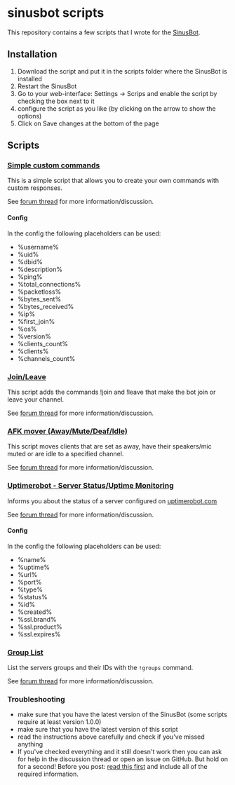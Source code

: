 # sinusbot scripts

This repository contains a few scripts that I wrote for the [SinusBot](https://sinusbot.com).

## Installation

1. Download the script and put it in the scripts folder where the SinusBot is installed
2. Restart the SinusBot
3. Go to your web-interface: Settings -> Scrips and enable the script by checking the box next to it
4. configure the script as you like (by clicking on the arrow to show the options)
5. Click on Save changes at the bottom of the page

## Scripts

### [Simple custom commands](custom_commands.js)

This is a simple script that allows you to create your own commands with custom responses.

See [forum thread](https://forum.sinusbot.com/resources/custom-commands.226/) for more information/discussion.

#### Config

In the config the following placeholders can be used:

- %username%
- %uid%
- %dbid%
- %description%
- %ping%
- %total_connections%
- %packetloss%
- %bytes_sent%
- %bytes_received%
- %ip%
- %first_join%
- %os%
- %version%
- %clients_count%
- %clients%
- %channels_count%

### [Join/Leave](join_leave.js)

This script adds the commands !join and !leave that make the bot join or leave your channel.

See [forum thread](https://forum.sinusbot.com/resources/join-leave-commands.423/) for more information/discussion.

### [AFK mover (Away/Mute/Deaf/Idle)](away_mover.js)

This script moves clients that are set as away, have their speakers/mic muted or are idle to a specified channel.

See [forum thread](https://forum.sinusbot.com/resources/away-mover.179/) for more information/discussion.

### [Uptimerobot - Server Status/Uptime Monitoring](uptimerobot.js)

Informs you about the status of a server configured on [uptimerobot.com](https://uptimerobot.com)

See [forum thread](https://forum.sinusbot.com/resources/uptimerobot.127/) for more information/discussion.

#### Config

In the config the following placeholders can be used:

- %name%
- %uptime%
- %url%
- %port%
- %type%
- %status%
- %id%
- %created%
- %ssl.brand%
- %ssl.product%
- %ssl.expires%

### [Group List](group_list.js)

List the servers groups and their IDs with the `!groups` command.

See [forum thread](https://forum.sinusbot.com/resources/group-list.388/) for more information/discussion.

### Troubleshooting

- make sure that you have the latest version of the SinusBot (some scripts require at least version 1.0.0)
- make sure that you have the latest version of this script
- read the instructions above carefully and check if you've missed anything
- If you've checked everything and it still doesn't work then you can ask for help in the discussion thread or open an issue on GitHub.
  But hold on for a second! Before you post: [read this first](https://forum.sinusbot.com/threads/read-me-before-you-post.342/) and include all of the required information.